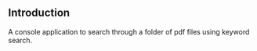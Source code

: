 ## Introduction

A console application to search through a folder of pdf files using keyword search.